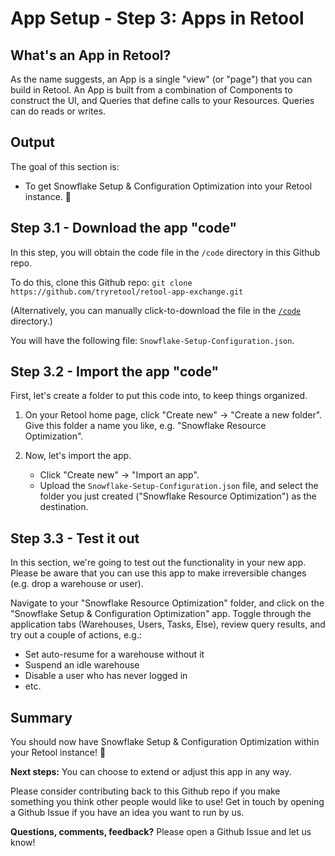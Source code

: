 # App Setup - Step 3: Apps in Retool

## What's an App in Retool?
As the name suggests, an App is a single "view" (or "page") that you can build in Retool. An App is built from a combination of Components to construct the UI, and Queries that define calls to your Resources. Queries can do reads or writes.

## Output
The goal of this section is:
* To get Snowflake Setup & Configuration Optimization into your Retool instance. 🚀


## Step 3.1 - Download the app "code"
In this step, you will obtain the code file in the `/code` directory in this Github repo.

To do this, clone this Github repo:
`git clone https://github.com/tryretool/retool-app-exchange.git`

(Alternatively, you can manually click-to-download the file in the [`/code`](../code) directory.)

You will have the following file: `Snowflake-Setup-Configuration.json`.

## Step 3.2 - Import the app "code"
First, let's create a folder to put this code into, to keep things organized.
1. On your Retool home page, click "Create new" → "Create a new folder". Give this folder a name you like, e.g. "Snowflake Resource Optimization".

2. Now, let's import the app.
   * Click "Create new" → "Import an app".
   * Upload the `Snowflake-Setup-Configuration.json` file, and select the folder you just created ("Snowflake Resource Optimization") as the destination.

## Step 3.3 - Test it out
In this section, we're going to test out the functionality in your new app. Please be aware that you can use this app to make irreversible changes (e.g. drop a warehouse or user).

Navigate to your "Snowflake Resource Optimization" folder, and click on the "Snowflake Setup & Configuration Optimization" app. Toggle through the application tabs (Warehouses, Users, Tasks, Else), review query results, and try out a couple of actions, e.g.: 
- Set auto-resume for a warehouse without it
- Suspend an idle warehouse
- Disable a user who has never logged in
- etc.

## Summary

You should now have Snowflake Setup & Configuration Optimization within your Retool instance! 🥳

**Next steps:** You can choose to extend or adjust this app in any way.

Please consider contributing back to this Github repo if you make something you think other people would like to use! Get in touch by opening a Github Issue if you have an idea you want to run by us.

**Questions, comments, feedback?** Please open a Github Issue and let us know!
